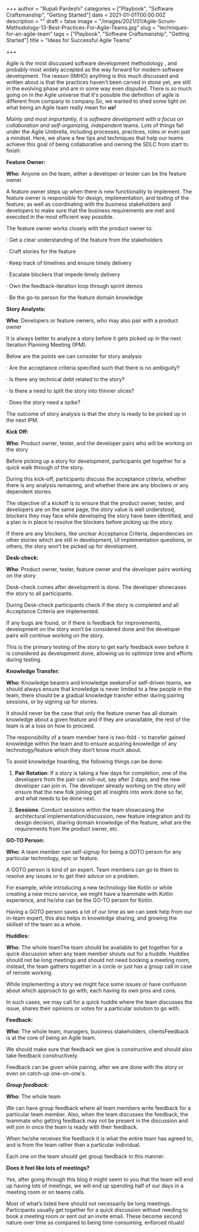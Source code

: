+++
author = "Rupali Pardeshi"
categories = ["Playbook", "Software Craftsmanship", "Getting Started"]
date = 2021-01-01T00:00:00Z
description = ""
draft = false
image = "/images/2021/01/Agile-Scrum-Methodology-13-Best-Practices-For-Agile-Teams.jpg"
slug = "techniques-for-an-agile-team"
tags = ["Playbook", "Software Craftsmanship", "Getting Started"]
title = "Ideas for Successful Agile Teams"

+++


Agile is _the_ most discussed software development methodology , and probably most widely accepted as the way forward for modern software development. The reason (IMHO) anything is this much discussed and written about is that the practices haven't been carved in stone yet, are still in the evolving phase and are in some way even disputed. There is so much going on in the Agile universe that it's possible the definition of agile is different from company to company.So, we wanted to shed some light on what being an Agile team really mean for **_us!_**

_Mainly and most importantly, it is software development with a focus on collaboration and self-organizing, independent_ teams. Lots of things fall under the Agile Umbrella, including processes, practices, roles or even just a mindset.  Here, we share a few tips and techniques that help our teams achieve this goal of being collaborative and owning the SDLC from start to finish:

**Feature Owner:**

**Who:** Anyone on the team, either a developer or tester can be the feature owner

A feature owner steps up when there is new functionality to implement. The feature owner is responsible for  design, implementation, and testing of the feature; as well as coordinating with the business stakeholders and developers to make sure that the business requirements are met and executed in the most efficient way possible.

The feature owner works closely with the product owner to:

·       Get a clear understanding of the feature from the stakeholders

·       Craft stories for the feature

·       Keep track of timelines and ensure timely delivery

·       Escalate blockers that impede timely delivery

·       Own the feedback-iteration loop through sprint demos

·       Be the go-to person for the feature domain knowledge

**Story Analysts:**

**Who**: Developers or feature owners, who may also pair with a product owner

It is always better to analyze a story before it gets picked up in the next Iteration Planning Meeting (IPM).

Below are the points we can consider for story analysis

·       Are the acceptance criteria specified such that there is no ambiguity?

·       Is there any technical debt related to the story?

·       Is there a need to split the story into thinner slices?

·       Does the story need a spike?

The outcome of story analysis is that the story is ready to be picked up in the next IPM.

**Kick Off:**

**Who**: Product owner, tester, and the developer pairs who will be working on the story

Before picking up a story for development, participants get together for a quick walk through of the story.

During this kick-off, participants discuss the acceptance criteria, whether there is any analysis remaining, and whether there are any blockers or any dependent stories.

The objective of a kickoff is to ensure that the product owner, tester, and developers are on the same page, the story value is well understood, blockers they may face while developing the story have been identified, and a plan is in place to resolve the blockers before picking up the story.

If there are any blockers, like unclear Acceptance Criteria, dependencies on other stories which are still in development,  UI implementation questions, or others, the story won’t be picked up for development.

**Desk-check:**

**Who**: Product owner, tester, feature owner and the developer pairs working on the story

Desk-check comes after development is done. The developer showcases the story to all participants.

During Desk-check participants check if the story is completed and all Acceptance Criteria are implemented.

If any bugs are found, or if there is feedback for improvements, development on the story won’t be considered done and the developer pairs will continue working on the story.

This is the primary testing of the story to get early feedback even before it is considered as development done, allowing us to optimize time and efforts during testing.

**Knowledge Transfer:**

**Who:** Knowledge bearers and knowledge seekersFor self-driven teams, we should always ensure that knowledge is never limited to a few people in the team, there should be a gradual knowledge transfer either during pairing sessions, or by signing up for stories.

It should never be the case that only the feature owner has all  domain knowledge about a given feature and if they are unavailable, the rest of the team is at a loss on how to proceed.

The responsibility of a team member here is two-fold - to transfer gained knowledge within the team and to ensure acquiring knowledge of any technology/feature which they don’t know much about.

To avoid knowledge hoarding, the following things can be done:

1. **Pair Rotation**: If a story is taking a few days for completion, one of the developers from the pair can roll-out, say after 2 days, and the new developer can join in. The developer already working on the story will ensure that the new folk joining get all insights into work done so far, and what needs to be done next.

2. **Sessions**: Conduct sessions within the team showcasing the architectural implementation/discussion, new feature integration and its design decision, sharing domain knowledge of the feature, what are the requirements from the product owner, etc.

**GO-TO Person:**

**Who:** A team member can self-signup for being a GOTO person for any particular technology, epic or feature.

A GOTO person is kind of an expert. Team members  can go to them to resolve any issues or to get their advice on a problem.

For example, while introducing a new technology like Kotlin or while creating a new micro service, we might have a teammate with Kotlin experience, and he/she can be the GO-TO person for Kotlin.

Having a GOTO person saves a lot of our time as we can seek help from our in-team expert, this also helps in knowledge sharing, and growing the skillset of the team as a whole.

**Huddles:**

**Who:** The whole teamThe team should be available to get together for a quick discussion when any team member shouts out for a huddle. Huddles should not be long meetings and should not need booking a meeting room, instead, the team gathers together in a circle or just has a group call in case of remote working.

While implementing a story we might face some issues or have confusion about which approach to go with, each having its own pros and cons.

In such cases, we may call for a quick huddle where the team discusses the issue, shares their opinions or votes for a particular solution to go with.

**Feedback:**

**Who:** The whole team, managers, business stakeholders, clientsFeedback is at the core of being an Agile team.

We should make sure that feedback we give is constructive and should also take feedback constructively.

Feedback can be given while pairing, after we are done with the story or even on catch-up one-on-one's.

**_Group feedback:_**

**Who:** The whole team

We can have group feedback where all team members write feedback for a particular team member. Also, when the team discusses the feedback, the teammate who getting feedback may not be present in the discussion and will join in once the team is ready with their feedback.

When he/she receives the feedback it is what the entire team has agreed to, and is from the team rather than a particular individual.

Each one on the team should get group feedback in this manner.

**Does it feel like lots of meetings?**

Yes, after going through this blog it might seem to you that the team will end up having lots of meetings, we will end up spending half of our days in a meeting room or on teams calls.

Most of what’s listed here should not necessarily be long meetings. Participants usually get together for a quick discussion without needing to book a meeting room or sent out an invite email. These become second nature over time as compared to being time consuming, enforced rituals!

